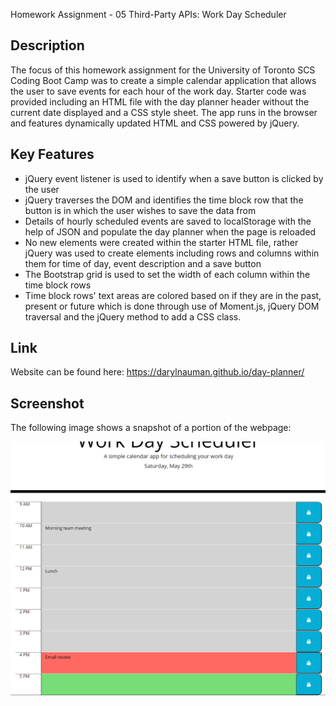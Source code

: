 Homework Assignment - 05 Third-Party APIs: Work Day Scheduler

## Description
The focus of this homework assignment for the University of Toronto SCS Coding Boot Camp was to create a simple calendar application that allows the user to save events for each hour of the work day. Starter code was provided including an HTML file with the day planner header without the current date displayed and a CSS style sheet. The app runs in the browser and features dynamically updated HTML and CSS powered by jQuery.

## Key Features
- jQuery event listener is used to identify when a save button is clicked by the user
- jQuery traverses the DOM and identifies the time block row that the button is in which the user wishes to save the data from
- Details of hourly scheduled events are saved to localStorage with the help of JSON and populate the day planner when the page is reloaded 
- No new elements were created within the starter HTML file, rather jQuery was used to create elements including rows and columns within them for time of day, event description and a save button
- The Bootstrap grid is used to set the width of each column within the time block rows
- Time block rows' text areas are colored based on if they are in the past, present or future which is done through use of Moment.js, jQuery DOM traversal and the jQuery method to add a CSS class.

## Link
Website can be found here: https://darylnauman.github.io/day-planner/

## Screenshot
The following image shows a snapshot of a portion of the webpage:

![Screenshot of a day planner including title with current date followed by rows for each hour of business day with hours and space for event descriptions.](./assets/images/day-planner-screenshot.png)